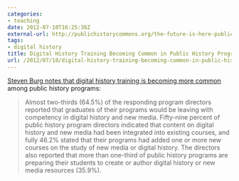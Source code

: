 ```yaml
---
categories:
- teaching
date: 2012-07-10T16:25:38Z
external-url: http://publichistorycommons.org/the-future-is-here-public-history-education-and-the-rise-of-digital-history/
tags:
- digital history
title: Digital History Training Becoming Common in Public History Programs
url: /2012/07/10/digital-history-training-becoming-common-in-public-history-programs/
---
```


[Steven Burg notes that digital history training is becoming more common](http://publichistorycommons.org/the-future-is-here-public-history-education-and-the-rise-of-digital-history/) among public history programs:

> Almost two-thirds (64.5%) of the responding program directors reported that graduates of their programs would be leaving with competency in digital history and new media. Fifty-nine percent of public history program directors indicated that content on digital history and new media had been integrated into existing courses, and fully 46.2% stated that their programs had added one or more new courses on the study of new media or digital history. The directors also reported that more than one-third of public history programs are preparing their students to create or author digital history or new media resources (35.9%).
